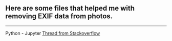 ## Here are some files that helped me with removing EXIF data from photos.
___
Python - Jupyter
[Thread from Stackoverflow](https://stackoverflow.com/questions/51219159/remove-exif-from-all-files-in-directory)
